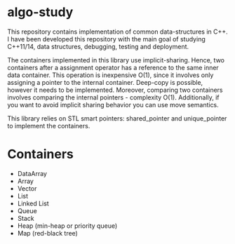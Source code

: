 # algo-study

This repository contains implementation of common data-structures in C++. I have been developed this repository with the main goal of studying C++11/14, data structures, debugging, testing and deployment.

The containers implemented in this library use implicit-sharing. Hence, two containers after a assignment operator has a reference to the same inner data container. This operation is inexpensive O(1), since it involves only assigning a pointer to the internal container. Deep-copy is possible, however it needs to be implemented. Moreover, comparing two containers involves comparing the internal pointers - complexity O(1). Additionally, if you want to avoid implicit sharing behavior you can use move semantics.

This library relies on STL smart pointers: shared\_pointer and unique\_pointer to implement the containers.

# Containers

  * DataArray
  * Array
  * Vector
  * List
  * Linked List
  * Queue
  * Stack
  * Heap (min-heap or priority queue)
  * Map (red-black tree) 

